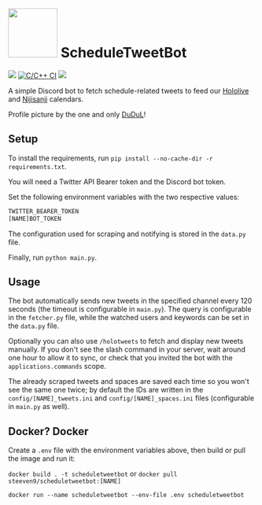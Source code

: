 # <img src="logo.png" width="100"> ScheduleTweetBot

[![](https://img.shields.io/github/license/Steeven9/ScheduleTweetBot)](/LICENSE)
[![C/C++ CI](https://github.com/Steeven9/ScheduleTweetBot/actions/workflows/docker-image.yml/badge.svg)](https://github.com/Steeven9/ScheduleTweetBot/actions/workflows/docker-image.yml)
![](https://img.shields.io/tokei/lines/github/Steeven9/ScheduleTweetBot)

A simple Discord bot to fetch schedule-related tweets to
feed our [Hololive](https://holocal.moe) and [Nijisanji](https://nijien.vercel.app/) calendars.

Profile picture by the one and only [DuDuL](https://twitter.com/DuDuLtv)!

## Setup

To install the requirements, run `pip install --no-cache-dir -r requirements.txt`.

You will need a Twitter API Bearer token and the Discord bot token.

Set the following environment variables with the two respective values:

```bash
TWITTER_BEARER_TOKEN
[NAME]BOT_TOKEN
```

The configuration used for scraping and notifying is stored in the `data.py` file.

Finally, run `python main.py`.

## Usage

The bot automatically sends new tweets in the specified channel every 120 seconds
(the timeout is configurable in `main.py`). The query is configurable in the
`fetcher.py` file, while the watched users and keywords can be set in the `data.py` file.

Optionally you can also use `/holotweets` to fetch and display new tweets manually.
If you don't see the slash command in your server, wait around one hour to allow it
to sync, or check that you invited the bot with the `applications.commands` scope.

The already scraped tweets and spaces are saved each time so you won't see the same one twice;
by default the IDs are written in the `config/[NAME]_tweets.ini` and `config/[NAME]_spaces.ini`
files (configurable in `main.py` as well).

## Docker? Docker

Create a `.env` file with the environment variables above, then build or pull the image and run it:

`docker build . -t scheduletweetbot` or `docker pull steeven9/scheduletweetbot:[NAME]`

`docker run --name scheduletweetbot --env-file .env scheduletweetbot`
